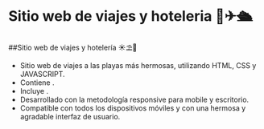 # Sitio web de viajes y hoteleria   🌊✈🛳

##Sitio web de viajes y hotelería  ☀️⛱🌴


- Sitio web de viajes a las playas más hermosas, utilizando HTML, CSS y JAVASCRIPT.
- Contiene .
- Incluye .
- Desarrollado con la metodología responsive para mobile y escritorio.
- Compatible con todos los dispositivos móviles y con una hermosa y agradable interfaz de usuario.
